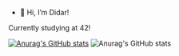 - 👋 Hi, I’m Didar!

Currently studying at 42!

[![Anurag's GitHub stats](https://github-readme-stats.vercel.app/api?username=doreshev&count_private=true&show_icons=true&theme=radical)](https://github.com/anuraghazra/github-readme-stats)
![Anurag's GitHub stats](https://github-readme-stats.vercel.app/api?username=anuraghazra&show_icons=true&theme=onedark)
